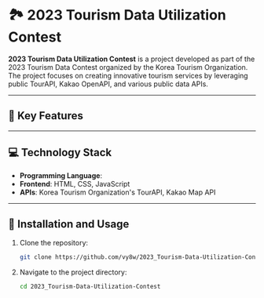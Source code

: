 # 🏞️ 2023 Tourism Data Utilization Contest

**2023 Tourism Data Utilization Contest** is a project developed as part of the 2023 Tourism Data Contest organized by the Korea Tourism Organization. The project focuses on creating innovative tourism services by leveraging public TourAPI, Kakao OpenAPI, and various public data APIs.

---

## 🚀 Key Features


---

## 💻 Technology Stack

- **Programming Language**: 
- **Frontend**: HTML, CSS, JavaScript
- **APIs**: Korea Tourism Organization's TourAPI, Kakao Map API


---

## 🔧 Installation and Usage

1. Clone the repository:
   ```bash
   git clone https://github.com/vy8w/2023_Tourism-Data-Utilization-Contest.git
   
2. Navigate to the project directory:
   ```bash
   cd 2023_Tourism-Data-Utilization-Contest


